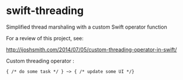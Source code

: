 swift-threading
===============

Simplified thread marshaling with a custom Swift operator function

For a review of this project, see:

http://ijoshsmith.com/2014/07/05/custom-threading-operator-in-swift/

Custom threading operator :


 ```
 { /* do some task */ } ~> { /* update some UI */}
 ```
 